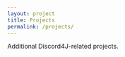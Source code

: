 ```yaml
---
layout: project
title: Projects
permalink: /projects/
---
```


Additional Discord4J-related projects.